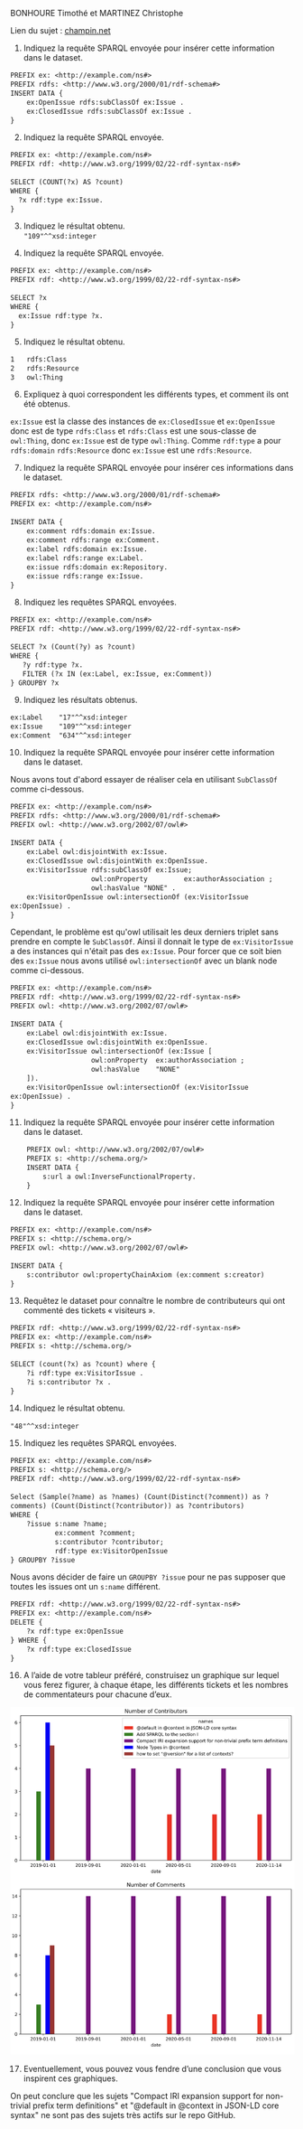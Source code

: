 BONHOURE Timothé et MARTINEZ Christophe

Lien du sujet : [champin.net](https://perso.liris.cnrs.fr/pierre-antoine.champin/2023/m2ia-tp-jsonld/part3.html)

1. Indiquez la requête SPARQL envoyée pour insérer cette information dans le dataset.

```
PREFIX ex: <http://example.com/ns#>
PREFIX rdfs: <http://www.w3.org/2000/01/rdf-schema#>
INSERT DATA {
    ex:OpenIssue rdfs:subClassOf ex:Issue .
    ex:ClosedIssue rdfs:subClassOf ex:Issue .
}
```

2. Indiquez la requête SPARQL envoyée.

```
PREFIX ex: <http://example.com/ns#>
PREFIX rdf: <http://www.w3.org/1999/02/22-rdf-syntax-ns#>

SELECT (COUNT(?x) AS ?count)
WHERE {
  ?x rdf:type ex:Issue.
}
```

3. Indiquez le résultat obtenu.  
`"109"^^xsd:integer`

4. Indiquez la requête SPARQL envoyée.

```
PREFIX ex: <http://example.com/ns#>
PREFIX rdf: <http://www.w3.org/1999/02/22-rdf-syntax-ns#>

SELECT ?x
WHERE {
  ex:Issue rdf:type ?x.
}
```

5. Indiquez le résultat obtenu.  

```
1	rdfs:Class
2	rdfs:Resource
3	owl:Thing
```

6. Expliquez à quoi correspondent les différents types, et comment ils ont été obtenus.  

`ex:Issue` est la classe des instances de `ex:ClosedIssue` et `ex:OpenIssue` donc est de type `rdfs:Class` et `rdfs:Class` est une sous-classe de `owl:Thing`, donc `ex:Issue` est de type `owl:Thing`. Comme `rdf:type` a pour `rdfs:domain` `rdfs:Resource` donc `ex:Issue` est une `rdfs:Resource`.

7. Indiquez la requête SPARQL envoyée pour insérer ces informations dans le dataset.

```
PREFIX rdfs: <http://www.w3.org/2000/01/rdf-schema#>
PREFIX ex: <http://example.com/ns#>

INSERT DATA {
    ex:comment rdfs:domain ex:Issue.
    ex:comment rdfs:range ex:Comment.
    ex:label rdfs:domain ex:Issue.
    ex:label rdfs:range ex:Label.
    ex:issue rdfs:domain ex:Repository.
    ex:issue rdfs:range ex:Issue.
}
```

8. Indiquez les requêtes SPARQL envoyées.

```
PREFIX ex: <http://example.com/ns#>
PREFIX rdf: <http://www.w3.org/1999/02/22-rdf-syntax-ns#>

SELECT ?x (Count(?y) as ?count)
WHERE {
   ?y rdf:type ?x.
   FILTER (?x IN (ex:Label, ex:Issue, ex:Comment))
} GROUPBY ?x
```

9. Indiquez les résultats obtenus.

```
ex:Label	"17"^^xsd:integer
ex:Issue	"109"^^xsd:integer
ex:Comment	"634"^^xsd:integer
```

10. Indiquez la requête SPARQL envoyée pour insérer cette information dans le dataset.

Nous avons tout d'abord essayer de réaliser cela en utilisant `SubClassOf` comme ci-dessous. 

```
PREFIX ex: <http://example.com/ns#>
PREFIX rdfs: <http://www.w3.org/2000/01/rdf-schema#>
PREFIX owl: <http://www.w3.org/2002/07/owl#>

INSERT DATA {
    ex:Label owl:disjointWith ex:Issue.
    ex:ClosedIssue owl:disjointWith ex:OpenIssue.
    ex:VisitorIssue rdfs:subClassOf ex:Issue;
                    owl:onProperty         ex:authorAssociation ;
                    owl:hasValue "NONE" .
    ex:VisitorOpenIssue owl:intersectionOf (ex:VisitorIssue ex:OpenIssue) .
}
```

Cependant, le problème est qu'owl utilisait les deux derniers triplet sans prendre en compte le `SubClassOf`. Ainsi il donnait le type de `ex:VisitorIssue` a des instances qui n'était pas des `ex:Issue`. Pour forcer que ce soit bien des `ex:Issue` nous avons utilisé `owl:intersectionOf` avec un blank node comme ci-dessous.

```
PREFIX ex: <http://example.com/ns#>
PREFIX rdf: <http://www.w3.org/1999/02/22-rdf-syntax-ns#>
PREFIX owl: <http://www.w3.org/2002/07/owl#>

INSERT DATA {
    ex:Label owl:disjointWith ex:Issue.
    ex:ClosedIssue owl:disjointWith ex:OpenIssue.
    ex:VisitorIssue owl:intersectionOf (ex:Issue [
                    owl:onProperty 	ex:authorAssociation ;
                    owl:hasValue    "NONE"
    ]).
    ex:VisitorOpenIssue owl:intersectionOf (ex:VisitorIssue ex:OpenIssue) .
}
```


11. Indiquez la requête SPARQL envoyée pour insérer cette information dans le dataset.

```
    PREFIX owl: <http://www.w3.org/2002/07/owl#>
    PREFIX s: <http://schema.org/>
    INSERT DATA {
        s:url a owl:InverseFunctionalProperty.
    }
```

12. Indiquez la requête SPARQL envoyée pour insérer cette information dans le dataset.

```
PREFIX ex: <http://example.com/ns#>
PREFIX s: <http://schema.org/>
PREFIX owl: <http://www.w3.org/2002/07/owl#>

INSERT DATA {
    s:contributor owl:propertyChainAxiom (ex:comment s:creator) 
}
```

13. Requêtez le dataset pour connaître le nombre de contributeurs qui ont commenté des tickets « visiteurs ».

```
PREFIX rdf: <http://www.w3.org/1999/02/22-rdf-syntax-ns#>
PREFIX ex: <http://example.com/ns#>
PREFIX s: <http://schema.org/>

SELECT (count(?x) as ?count) where { 
	?i rdf:type ex:VisitorIssue .
    ?i s:contributor ?x .
}
```

14. Indiquez le résultat obtenu.

`"48"^^xsd:integer`

15. Indiquez les requêtes SPARQL envoyées.

```
PREFIX ex: <http://example.com/ns#>
PREFIX s: <http://schema.org/>
PREFIX rdf: <http://www.w3.org/1999/02/22-rdf-syntax-ns#>

Select (Sample(?name) as ?names) (Count(Distinct(?comment)) as ?comments) (Count(Distinct(?contributor)) as ?contributors)
WHERE {
    ?issue s:name ?name;
    	   ex:comment ?comment;
           s:contributor ?contributor;
           rdf:type ex:VisitorOpenIssue
} GROUPBY ?issue
```

Nous avons décider de faire un `GROUPBY ?issue` pour ne pas supposer que toutes les issues ont un `s:name` différent.

```
PREFIX rdf: <http://www.w3.org/1999/02/22-rdf-syntax-ns#>
PREFIX ex: <http://example.com/ns#>
DELETE {
    ?x rdf:type ex:OpenIssue
} WHERE {
    ?x rdf:type ex:ClosedIssue
}
```

16. A l’aide de votre tableur préféré, construisez un graphique sur lequel vous ferez figurer, à chaque étape, les différents tickets et les nombres de commentateurs pour chacune d’eux.

![un graphique](fig.png)

17. Eventuellement, vous pouvez vous fendre d’une conclusion que vous inspirent ces graphiques.

On peut conclure que les sujets "Compact IRI expansion support for non-trivial prefix term definitions" et "@default in @context in JSON-LD core syntax" ne sont pas des sujets très actifs sur le repo GitHub.

